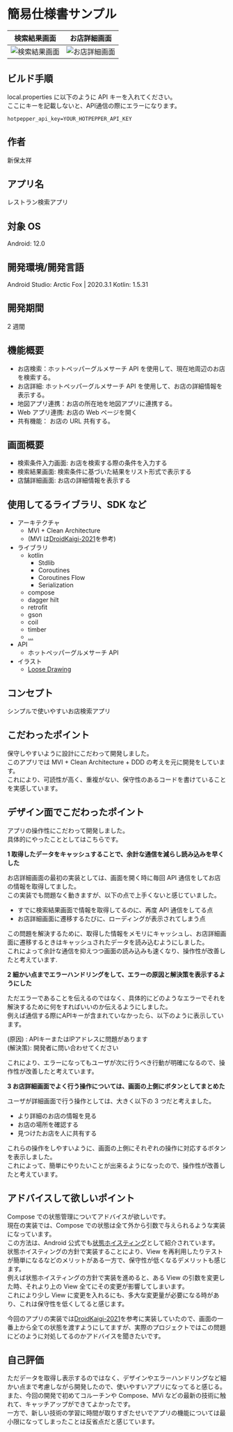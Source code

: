 # 簡易仕様書サンプル


| 検索結果画面 | お店詳細画面 |
| :-------: | :-------: |
| ![検索結果画面](https://user-images.githubusercontent.com/40765910/139814329-c694b4cf-b15c-41de-9604-952bb11b4d2f.gif)| ![お店詳細画面](https://user-images.githubusercontent.com/40765910/139814192-d5ec1709-7a6e-48c6-a99d-56e85392aeb0.gif) |

## ビルド手順

local.properties に以下のように API キーを入れてください。  
ここにキーを記載しないと、API通信の際にエラーになります。  

```local.properties
hotpepper_api_key=YOUR_HOTPEPPER_API_KEY
```

## 作者

新保太祥

## アプリ名

レストラン検索アプリ

## 対象 OS

Android: 12.0

## 開発環境/開発言語

Android Studio: Arctic Fox | 2020.3.1
Kotlin: 1.5.31

## 開発期間

2 週間

## 機能概要

- お店検索：ホットペッパーグルメサーチ API を使用して、現在地周辺のお店を検索する。
- お店詳細: ホットペッパーグルメサーチ API を使用して、お店の詳細情報を表示する。
- 地図アプリ連携：お店の所在地を地図アプリに連携する。
- Web アプリ連携: お店の Web ページを開く
- 共有機能： お店の URL 共有する。

## 画面概要

- 検索条件入力画面: お店を検索する際の条件を入力する
- 検索結果画面: 検索条件に基づいた結果をリスト形式で表示する
- 店舗詳細画面: お店の詳細情報を表示する

## 使用してるライブラリ、SDK など

- アーキテクチャ
  - MVI + Clean Architecture
  - (MVI は[DroidKaigi-2021](https://github.com/DroidKaigi/conference-app-2021)を参考)
- ライブラリ
  - kotlin
    - Stdlib
    - Coroutines
    - Coroutines Flow
    - Serialization
  - compose
  - dagger hilt
  - retrofit
  - gson
  - coil
  - timber
  - [...](https://github.com/aaazlkm/SearchRestaurantApp/blob/develop/gradle/common.gradle#L55-L101)
- API
  - ホットペッパーグルメサーチ API
- イラスト
  - [Loose Drawing](https://loosedrawing.com/)

## コンセプト

シンプルで使いやすいお店検索アプリ

## こだわったポイント

保守しやすいように設計にこだわって開発しました。  
このアプリでは MVI + Clean Architecture + DDD の考えを元に開発をしています。    
これにより、可読性が高く、重複がない、保守性のあるコードを書けていることを実感しています。    

## デザイン面でこだわったポイント

アプリの操作性にこだわって開発しました。    
具体的にやったこととしてはこちらです。  

**1 取得したデータをキャッシュすることで、余計な通信を減らし読み込みを早くした**

お店詳細画面の最初の実装としては、画面を開く時に毎回 API 通信をしてお店の情報を取得してました。   
この実装でも問題なく動きますが、以下の点で上手くないと感じていました。  

- すでに検索結果画面で情報を取得してるのに、再度 API 通信をしてる点
- お店詳細画面に遷移するたびに、ローディングが表示されてしまう点

この問題を解決するために、取得した情報をメモリにキャッシュし、お店詳細画面に遷移するときはキャッシュされたデータを読み込むようにしました。  
これによって余計な通信を抑えつつ画面の読み込みも速くなり、操作性が改善したと考えています. 

**2 細かい点までエラーハンドリングをして、エラーの原因と解決策を表示するようにした**

ただエラーであることを伝えるのではなく、具体的にどのようなエラーでそれを解決するために何をすればいいのか伝えるようにしました。  
例えば通信する際にAPIキーが含まれていなかったら、以下のように表示しています。  

(原因)  : APIキーまたはIPアドレスに問題があります  
(解決策): 開発者に問い合わせてください  

これにより、エラーになってもユーザが次に行うべき行動が明確になるので、操作性が改善したと考えています。  

**3 お店詳細画面でよく行う操作については、画面の上側にボタンとしてまとめた**

ユーザが詳細画面で行う操作としては、大きく以下の 3 つだと考えました。  

- より詳細のお店の情報を見る
- お店の場所を確認する
- 見つけたお店を人に共有する

これらの操作をしやすいように、画面の上側にそれぞれの操作に対応するボタンを表示しました。  
これによって、簡単にやりたいことが出来るようになったので、操作性が改善したと考えています。  

## アドバイスして欲しいポイント

Compose での状態管理についてアドバイスが欲しいです。  
現在の実装では、Compose での状態は全て外から引数で与えられるような実装になっています。  
この方法は、Android 公式でも[状態ホイスティング](https://developer.android.com/jetpack/compose/state?hl=ja#state-hoisting)として紹介されています。  
状態ホイスティングの方針で実装することにより、View を再利用したりテストが簡単になるなどのメリットがある一方で、保守性が低くなるデメリットも感じます。  
例えば状態ホイスティングの方針で実装を進めると、ある View の引数を変更した時、それより上の View 全てにその変更が影響してしまいます。  
これにより少し View に変更を入れるにも、多大な変更量が必要になる時があり、これは保守性を低くしてると感じます。  

今回のアプリの実装では[DroidKaigi-2021](https://github.com/DroidKaigi/conference-app-2021)を参考に実装していたので、画面の一番上から全ての状態を渡すようにしてますが、実際のプロジェクトではこの問題にどのように対処してるのかアドバイスを聞きたいです。  

## 自己評価

ただデータを取得し表示するのではなく、デザインやエラーハンドリングなど細かい点まで考慮しながら開発したので、使いやすいアプリになってると感じる。  
また、今回の開発で初めてコルーチンや Compose、MVi などの最新の技術に触れて、キャッチアップができてよかったです。  
一方で、新しい技術の学習に時間が取りすぎたせいでアプリの機能については最小限になってしまったことは反省点だと感じています。  
